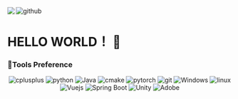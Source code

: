 <img align="left" src="https://github-readme-stats.vercel.app/api?username=solmp&show_icons=true&hide_border=true&icon_color=586069&title_color=a0a9af">![github](https://cdn.jsdelivr.net/gh/solmp/imgurl/icon/202110171435495.gif)

<h1> HELLO WORLD！ 👋</h1>

### 🔨Tools Preference

<p align="center">
  <img alt="cplusplus" src="https://img.shields.io/badge/C%2B%2B-00599C?style=flat-square&logo=c%2B%2B&logoColor=white" >
  <img alt="python" src="https://img.shields.io/badge/Python-3776AB?style=flat-square&logo=python&logoColor=white" >
  <img alt="Java" src="https://img.shields.io/badge/Java-cc0000?style=flat-square&logo=Java&logoColor=white" >
  <img alt="cmake" src="https://img.shields.io/badge/CMake-blue?style=flat-square&logo=cmake&logoColor=white" >
  <img alt="pytorch" src="https://img.shields.io/badge/PyTorch-EE4C2C?style=flat-square&logo=PyTorch&logoColor=white" >
  <img alt="git" src="https://img.shields.io/badge/Git-F05032?style=flat-square&logo=git&logoColor=white" >
  <img alt="Windows" src="https://img.shields.io/badge/Windows-blue.svg?style=flat-square&logo=windows&logoColor=white">
  <img alt="linux" src="https://img.shields.io/badge/Linux-FCC624?style=flat-square&logo=linux&logoColor=black" >
  <img alt="Vuejs" src="https://img.shields.io/badge/Vuejs-4FC08D?style=flat-square&logo=Vuejs&logoColor=#4FC08D" >
  <img alt="Spring Boot" src="https://img.shields.io/badge/Spring Boot-ccecec?style=flat-square&logo=Spring Boot&logoColor=##6DB33F" >
  <img alt="Unity" src="https://img.shields.io/badge/Unity-000000?style=flat-square&logo=Unity&logoColor=#FFFFFF" >
  <img alt="Adobe" src="https://img.shields.io/badge/Adobe-FF0000?style=flat-square&logo=Adobe&logoColor=#FF0000" >

</p> 
